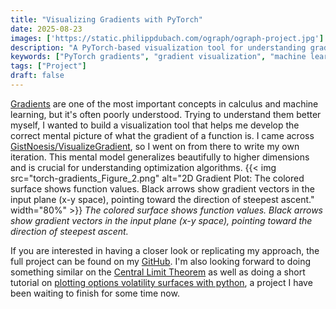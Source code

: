 ```yaml
---
title: "Visualizing Gradients with PyTorch"
date: 2025-08-23
images: ['https://static.philippdubach.com/ograph/ograph-project.jpg']
description: "A PyTorch-based visualization tool for understanding gradients in calculus and machine learning, featuring 2D surface plots with gradient vectors to help develop intuitive understanding of optimization concepts."
keywords: ["PyTorch gradients", "gradient visualization", "machine learning gradients", "calculus visualization", "gradient vectors", "steepest ascent", "optimization algorithms", "2D gradient plots", "PyTorch tutorial", "mathematical visualization", "gradient descent", "function gradients", "torch-gradients", "gradient mental model", "ML optimization"]
tags: ["Project"]
draft: false
---
```

[Gradients](https://en.wikipedia.org/wiki/Gradient) are one of the most important concepts in calculus and machine learning, but it's often poorly understood. Trying to understand them better myself, I wanted to build a visualization tool that helps me develop the correct mental picture of what the gradient of a function is. I came across [GistNoesis/VisualizeGradient](https://github.com/GistNoesis/VisualizeGradient), so I went on from there to write my own iteration. This mental model generalizes beautifully to higher dimensions and is crucial for understanding optimization algorithms. 
{{< img src="torch-gradients_Figure_2.png" alt="2D Gradient Plot: The colored surface shows function values. Black arrows show gradient vectors in the input plane (x-y space), pointing toward the direction of steepest ascent." width="80%" >}}
*The colored surface shows function values. Black arrows show gradient vectors in the input plane (x-y space), pointing toward the direction of steepest ascent.*

If you are interested in having a closer look or replicating my approach, the full project can be found on my [GitHub](https://github.com/philippdubach/torch-gradients/). I'm also looking forward to doing something similar on the [Central Limit Theorem](https://blog.foletta.net/post/2025-07-14-clt/) as well as doing a short tutorial on [plotting options volatility surfaces with python](https://static.philippdubach.com/opt_vol_surface_plot_fig1.png), a project I have been waiting to finish for some time now.